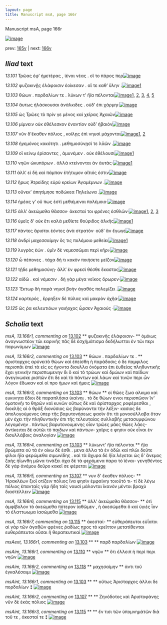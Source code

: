 ```yaml
---
layout: page
title: Manuscript msA, page 166r
---
```


Manuscript msA, page 166r

[![image](http://www.homermultitext.org/iipsrv?OBJ=IIP,1.0&FIF=/project/homer/pyramidal/deepzoom/hmt/vaimg/2017a/VA166RN_0337.tif&WID=100&CVT=JPEG)](http://www.homermultitext.org/ict2/?urn=urn:cite2:hmt:vaimg.2017a:VA166RN_0337)

prev:  [165v](../165v/) | next:  [166v](../166v/)

## *Iliad* text

*13.101* <a id="13.101"/> Τρῶας ἐφ’ ἡμετέρας , ἱέναι νέας . οἳ το πάρος περ[![image](http://www.homermultitext.org/iipsrv?OBJ=IIP,1.0&FIF=/project/homer/pyramidal/deepzoom/hmt/vaimg/2017a/VA166RN_0337.tif&RGN=0.1999,0.2081,0.402,0.0255&WID=1000&CVT=JPEG)](http://www.homermultitext.org/ict2/?urn=urn:cite2:hmt:vaimg.2017a:VA166RN_0337@0.1999,0.2081,0.402,0.0255)

*13.102* <a id="13.102"/> φυζακινῇς ἐλάφοισιν ἐοίκεσαν . αἵ τε καθ’ ὕλην .[![image](http://www.homermultitext.org/iipsrv?OBJ=IIP,1.0&FIF=/project/homer/pyramidal/deepzoom/hmt/vaimg/2017a/VA166RN_0337.tif&RGN=0.2025,0.2281,0.402,0.0219&WID=1000&CVT=JPEG)](http://www.homermultitext.org/ict2/?urn=urn:cite2:hmt:vaimg.2017a:VA166RN_0337@0.2025,0.2281,0.402,0.0219)[1](#msA_13.166r1)

*13.103* <a id="13.103"/> θώων . πορδαλίων τε . λύκων τ’ ἤϊα πέλονται[![image](http://www.homermultitext.org/iipsrv?OBJ=IIP,1.0&FIF=/project/homer/pyramidal/deepzoom/hmt/vaimg/2017a/VA166RN_0337.tif&RGN=0.1944,0.2472,0.402,0.0233&WID=1000&CVT=JPEG)](http://www.homermultitext.org/ict2/?urn=urn:cite2:hmt:vaimg.2017a:VA166RN_0337@0.1944,0.2472,0.402,0.0233)[1](#msA_13.166r4), [2](#msAint_13.166r1), [3](#msA_13.166r3), [4](#msAext_13.166r1), [5](#msA_13.166r2)

*13.104* <a id="13.104"/> ἅυτως ἠλάσκουσαι ἀνάλκιδες . οὐδ’ ἐπι χάρμηι·[![image](http://www.homermultitext.org/iipsrv?OBJ=IIP,1.0&FIF=/project/homer/pyramidal/deepzoom/hmt/vaimg/2017a/VA166RN_0337.tif&RGN=0.1969,0.2655,0.402,0.0233&WID=1000&CVT=JPEG)](http://www.homermultitext.org/ict2/?urn=urn:cite2:hmt:vaimg.2017a:VA166RN_0337@0.1969,0.2655,0.402,0.0233)

*13.105* <a id="13.105"/> ὡς Τρῶες τὸ πρίν γε μένος καὶ χεῖρας Ἀχαιῶν[![image](http://www.homermultitext.org/iipsrv?OBJ=IIP,1.0&FIF=/project/homer/pyramidal/deepzoom/hmt/vaimg/2017a/VA166RN_0337.tif&RGN=0.1992,0.2846,0.402,0.0252&WID=1000&CVT=JPEG)](http://www.homermultitext.org/ict2/?urn=urn:cite2:hmt:vaimg.2017a:VA166RN_0337@0.1992,0.2846,0.402,0.0252)

*13.106* <a id="13.106"/> μίμνειν οὐκ ἐθέλεσκον ἐναντίον οὐδ’ ἠβαιόν[![image](http://www.homermultitext.org/iipsrv?OBJ=IIP,1.0&FIF=/project/homer/pyramidal/deepzoom/hmt/vaimg/2017a/VA166RN_0337.tif&RGN=0.201,0.3023,0.402,0.023&WID=1000&CVT=JPEG)](http://www.homermultitext.org/ict2/?urn=urn:cite2:hmt:vaimg.2017a:VA166RN_0337@0.201,0.3023,0.402,0.023)

*13.107* <a id="13.107"/> νῦν δ'ἕκαθεν πόλιος , κοίλῃς ἐπὶ νηυσὶ μάχονται[![image](http://www.homermultitext.org/iipsrv?OBJ=IIP,1.0&FIF=/project/homer/pyramidal/deepzoom/hmt/vaimg/2017a/VA166RN_0337.tif&RGN=0.1958,0.3206,0.4256,0.0288&WID=1000&CVT=JPEG)](http://www.homermultitext.org/ict2/?urn=urn:cite2:hmt:vaimg.2017a:VA166RN_0337@0.1958,0.3206,0.4256,0.0288)[1](#msAint_13.166r2), [2](#msA_13.166r5)

*13.108* <a id="13.108"/> ἡγεμόνος κακότητι . μεθημοσύνῃσί τε λᾱῶν .[![image](http://www.homermultitext.org/iipsrv?OBJ=IIP,1.0&FIF=/project/homer/pyramidal/deepzoom/hmt/vaimg/2017a/VA166RN_0337.tif&RGN=0.1955,0.3405,0.4197,0.0241&WID=1000&CVT=JPEG)](http://www.homermultitext.org/ict2/?urn=urn:cite2:hmt:vaimg.2017a:VA166RN_0337@0.1955,0.3405,0.4197,0.0241)

*13.109* <a id="13.109"/> οἳ κείνῳ ἐρίσαντες , ἀμυνέμεν . οὐκ ἐθέλουσι[![image](http://www.homermultitext.org/iipsrv?OBJ=IIP,1.0&FIF=/project/homer/pyramidal/deepzoom/hmt/vaimg/2017a/VA166RN_0337.tif&RGN=0.1914,0.3577,0.3987,0.0249&WID=1000&CVT=JPEG)](http://www.homermultitext.org/ict2/?urn=urn:cite2:hmt:vaimg.2017a:VA166RN_0337@0.1914,0.3577,0.3987,0.0249)[1](#msAil_13.167r1)

*13.110* <a id="13.110"/> νηῶν ὠκυπόρων . ἀλλὰ κτείνονται ἀν ἀυτάς·[![image](http://www.homermultitext.org/iipsrv?OBJ=IIP,1.0&FIF=/project/homer/pyramidal/deepzoom/hmt/vaimg/2017a/VA166RN_0337.tif&RGN=0.1925,0.3787,0.4013,0.0213&WID=1000&CVT=JPEG)](http://www.homermultitext.org/ict2/?urn=urn:cite2:hmt:vaimg.2017a:VA166RN_0337@0.1925,0.3787,0.4013,0.0213)[1](#msAim_13.166r1)

*13.111* <a id="13.111"/> ἀλλ’ εἰ δὴ καὶ πάμπαν ἐτήτυμον αἴτιός ἐστιν[![image](http://www.homermultitext.org/iipsrv?OBJ=IIP,1.0&FIF=/project/homer/pyramidal/deepzoom/hmt/vaimg/2017a/VA166RN_0337.tif&RGN=0.1779,0.3956,0.3866,0.0263&WID=1000&CVT=JPEG)](http://www.homermultitext.org/ict2/?urn=urn:cite2:hmt:vaimg.2017a:VA166RN_0337@0.1779,0.3956,0.3866,0.0263)

*13.112* <a id="13.112"/> ἥρως Ἀτρείδης εὐρὺ κρείων Ἀγαμέμνων .[![image](http://www.homermultitext.org/iipsrv?OBJ=IIP,1.0&FIF=/project/homer/pyramidal/deepzoom/hmt/vaimg/2017a/VA166RN_0337.tif&RGN=0.1808,0.4127,0.3866,0.0263&WID=1000&CVT=JPEG)](http://www.homermultitext.org/ict2/?urn=urn:cite2:hmt:vaimg.2017a:VA166RN_0337@0.1808,0.4127,0.3866,0.0263)

*13.113* <a id="13.113"/> οὕνεκ’ ἀπητίμησε ποδώκεα Πηλείωνα .[![image](http://www.homermultitext.org/iipsrv?OBJ=IIP,1.0&FIF=/project/homer/pyramidal/deepzoom/hmt/vaimg/2017a/VA166RN_0337.tif&RGN=0.1793,0.4324,0.3579,0.0263&WID=1000&CVT=JPEG)](http://www.homermultitext.org/ict2/?urn=urn:cite2:hmt:vaimg.2017a:VA166RN_0337@0.1793,0.4324,0.3579,0.0263)

*13.114* <a id="13.114"/> ἡμέας γ’ οὔ πως ἐστὶ μεθιέμεναι πολέμοιο·[![image](http://www.homermultitext.org/iipsrv?OBJ=IIP,1.0&FIF=/project/homer/pyramidal/deepzoom/hmt/vaimg/2017a/VA166RN_0337.tif&RGN=0.1834,0.4501,0.3885,0.0271&WID=1000&CVT=JPEG)](http://www.homermultitext.org/ict2/?urn=urn:cite2:hmt:vaimg.2017a:VA166RN_0337@0.1834,0.4501,0.3885,0.0271)

*13.115* <a id="13.115"/> ἀλλ’ ἀκεώμεθα θᾶσσον· ἀκεσταί τοι φρένες ἐσθλῶν·[![image](http://www.homermultitext.org/iipsrv?OBJ=IIP,1.0&FIF=/project/homer/pyramidal/deepzoom/hmt/vaimg/2017a/VA166RN_0337.tif&RGN=0.179,0.4687,0.4338,0.0318&WID=1000&CVT=JPEG)](http://www.homermultitext.org/ict2/?urn=urn:cite2:hmt:vaimg.2017a:VA166RN_0337@0.179,0.4687,0.4338,0.0318)[1](#msAint_13.166r3), [2](#msA_13.166r7), [3](#msA_13.166r6)

*13.116* <a id="13.116"/> ὑμεῖς δ’ οὐκ ἔτι καλὰ μεθίετε θούριδος ἀλκῆς[![image](http://www.homermultitext.org/iipsrv?OBJ=IIP,1.0&FIF=/project/homer/pyramidal/deepzoom/hmt/vaimg/2017a/VA166RN_0337.tif&RGN=0.1793,0.4875,0.4084,0.0307&WID=1000&CVT=JPEG)](http://www.homermultitext.org/ict2/?urn=urn:cite2:hmt:vaimg.2017a:VA166RN_0337@0.1793,0.4875,0.4084,0.0307)[1](#msAim_13.167r1)

*13.117* <a id="13.117"/> πάντες ἄριστοι ἐόντες ἀνὰ στρατὸν· οὐδ’ ἂν ἔγωγε[![image](http://www.homermultitext.org/iipsrv?OBJ=IIP,1.0&FIF=/project/homer/pyramidal/deepzoom/hmt/vaimg/2017a/VA166RN_0337.tif&RGN=0.1731,0.5059,0.4031,0.031&WID=1000&CVT=JPEG)](http://www.homermultitext.org/ict2/?urn=urn:cite2:hmt:vaimg.2017a:VA166RN_0337@0.1731,0.5059,0.4031,0.031)

*13.118* <a id="13.118"/> ἀνδρὶ μαχεσσαίμην ὅς τις πολέμοιο μεθείει[![image](http://www.homermultitext.org/iipsrv?OBJ=IIP,1.0&FIF=/project/homer/pyramidal/deepzoom/hmt/vaimg/2017a/VA166RN_0337.tif&RGN=0.1727,0.5264,0.3758,0.0274&WID=1000&CVT=JPEG)](http://www.homermultitext.org/ict2/?urn=urn:cite2:hmt:vaimg.2017a:VA166RN_0337@0.1727,0.5264,0.3758,0.0274)[1](#msAim_13.166r2)

*13.119* <a id="13.119"/> λυγρὸς ἐών . ὑμῖν δὲ νεμεσσῶμαι περὶ κῆρι·[![image](http://www.homermultitext.org/iipsrv?OBJ=IIP,1.0&FIF=/project/homer/pyramidal/deepzoom/hmt/vaimg/2017a/VA166RN_0337.tif&RGN=0.1712,0.5447,0.3998,0.0274&WID=1000&CVT=JPEG)](http://www.homermultitext.org/ict2/?urn=urn:cite2:hmt:vaimg.2017a:VA166RN_0337@0.1712,0.5447,0.3998,0.0274)

*13.120* <a id="13.120"/> ὦ πέπονες . τάχα δή τι κακὸν ποιήσετε μεῖζον[![image](http://www.homermultitext.org/iipsrv?OBJ=IIP,1.0&FIF=/project/homer/pyramidal/deepzoom/hmt/vaimg/2017a/VA166RN_0337.tif&RGN=0.1734,0.5652,0.406,0.0299&WID=1000&CVT=JPEG)](http://www.homermultitext.org/ict2/?urn=urn:cite2:hmt:vaimg.2017a:VA166RN_0337@0.1734,0.5652,0.406,0.0299)

*13.121* <a id="13.121"/> τῇδε μεθημοσύνῃ· ἂλλ’ ἐν φρεσὶ θέσθε ἕκαστος[![image](http://www.homermultitext.org/iipsrv?OBJ=IIP,1.0&FIF=/project/homer/pyramidal/deepzoom/hmt/vaimg/2017a/VA166RN_0337.tif&RGN=0.1745,0.5837,0.4127,0.0282&WID=1000&CVT=JPEG)](http://www.homermultitext.org/ict2/?urn=urn:cite2:hmt:vaimg.2017a:VA166RN_0337@0.1745,0.5837,0.4127,0.0282)

*13.122* <a id="13.122"/> αἰδῶ . καὶ νέμεσιν . δὴ γὰρ μέγα νεῖκος ὄρωρεν·[![image](http://www.homermultitext.org/iipsrv?OBJ=IIP,1.0&FIF=/project/homer/pyramidal/deepzoom/hmt/vaimg/2017a/VA166RN_0337.tif&RGN=0.1738,0.6006,0.3935,0.0282&WID=1000&CVT=JPEG)](http://www.homermultitext.org/ict2/?urn=urn:cite2:hmt:vaimg.2017a:VA166RN_0337@0.1738,0.6006,0.3935,0.0282)

*13.123* <a id="13.123"/> Ἕκτωρ δὴ παρὰ νηυσὶ βοὴν ἀγαθὸς πολεμίζει .[![image](http://www.homermultitext.org/iipsrv?OBJ=IIP,1.0&FIF=/project/homer/pyramidal/deepzoom/hmt/vaimg/2017a/VA166RN_0337.tif&RGN=0.1742,0.6189,0.4142,0.0332&WID=1000&CVT=JPEG)](http://www.homermultitext.org/ict2/?urn=urn:cite2:hmt:vaimg.2017a:VA166RN_0337@0.1742,0.6189,0.4142,0.0332)

*13.124* <a id="13.124"/> καρτερός , ἔρρηξεν δὲ πύλας καὶ μακρὸν ὀχῆα·[![image](http://www.homermultitext.org/iipsrv?OBJ=IIP,1.0&FIF=/project/homer/pyramidal/deepzoom/hmt/vaimg/2017a/VA166RN_0337.tif&RGN=0.1716,0.6413,0.4215,0.0271&WID=1000&CVT=JPEG)](http://www.homermultitext.org/ict2/?urn=urn:cite2:hmt:vaimg.2017a:VA166RN_0337@0.1716,0.6413,0.4215,0.0271)

*13.125* <a id="13.125"/> ὥς ῥα κελευτιόων γαιήοχος ὦρσεν Άχαιούς ·[![image](http://www.homermultitext.org/iipsrv?OBJ=IIP,1.0&FIF=/project/homer/pyramidal/deepzoom/hmt/vaimg/2017a/VA166RN_0337.tif&RGN=0.1686,0.6601,0.4215,0.0271&WID=1000&CVT=JPEG)](http://www.homermultitext.org/ict2/?urn=urn:cite2:hmt:vaimg.2017a:VA166RN_0337@0.1686,0.6601,0.4215,0.0271)

## *Scholia* text

*msA, 13.166r1, commenting on* [13.102](#13.102)  <a id="msA_13.166r1"/> **													 φυζακινῆς ἐλάφοισιν- 												** 													 ὁμόιως ἀναγνωστέον τῶι εαρινῆς πᾶς δὲ ἐσχήμάτισμα δεδήλωτται ἐν τῶι περι παρωνύμων 												[![image](http://www.homermultitext.org/iipsrv?OBJ=IIP,1.0&FIF=/project/homer/pyramidal/deepzoom/hmt/vaimg/2017a/VA166RN_0337.tif&RGN=0.197,0.0928,0.5628,0.0297&WID=1000&CVT=JPEG)](http://www.homermultitext.org/ict2/?urn=urn:cite2:hmt:vaimg.2017a:VA166RN_0337@0.197,0.0928,0.5628,0.0297)

*msA, 13.166r2, commenting on* [13.103](#13.103)  <a id="msA_13.166r2"/> **													 θώων . παρδαλίων τε . 												** 													 														 ἀρισταρχος αρύνειτὸ θώων καὶ ἐπείσθη ἡ παράδοσις ὁ 														δε παμφιλος περισπᾶι ἐπεὶ τὰ εἰς ες ήγοντα δισυλλα ὀνόματα ἐπι ἐυθείας πληθυντικῆς ἔχει γενικὴν περισπωμενην 														δι ὃ καὶ τὸ τρώων καὶ δμώων καὶ παίδων ἀνεγίνωσκε ρισπῶν ἔτι δε καὶ τὸ πάντων καὶ λάων καὶ 														τινῶν περι ὧν λόγον ἔδωκαν καὶ οἱ προ ἡμων καὶ ἡμεις 												[![image](http://www.homermultitext.org/iipsrv?OBJ=IIP,1.0&FIF=/project/homer/pyramidal/deepzoom/hmt/vaimg/2017a/VA166RN_0337.tif&RGN=0.2069,0.111,0.6327,0.0434&WID=1000&CVT=JPEG)](http://www.homermultitext.org/ict2/?urn=urn:cite2:hmt:vaimg.2017a:VA166RN_0337@0.2069,0.111,0.6327,0.0434)

*msA, 13.166r3, commenting on* [13.103](#13.103)  <a id="msA_13.166r3"/> **													 θώων 												** 													 οἱ θῶες ζωα αλκιμα καὶ ευκινητα ἔδιοι δὲ παραπλήσια ὑιαίνηι . τὸ δε θώων ενιοι περισπῶσιν 														ἵν' ὁμοτονῆι το θηρῶν καὶ κυνῶν οὕτως δὲ καὶ ἀρίσταρχος ροφέρεσθαι , διοκλῆς αὶ ὁ θρᾶξ διονύσιος ὡς βαρύνοντα τὴν λέξιν- κασιος δε 														ἀπολογούμενος ὑπερ τῆς βαρυτονὴσεως φασὶν ὅτι τὰ μονοσύλλαβα ὅταν μὲν ἐχει τὴν πληθυντικὴν 														ἐπι τῆς τελευταίας συλλαβῆς μετασυμφώνου λεγομένην . πάντως βαρυτονουμενης οἷον τρῶες μᾶες θῶες λᾶες- ἀντίκειται δὲ αὐτῶι τὸ παιδων καὶ πάντων- χαῖρις ε φησιν οὐκ εἶναι ἐν δισυλλάβοις 														ἀναλογίαν 												[![image](http://www.homermultitext.org/iipsrv?OBJ=IIP,1.0&FIF=/project/homer/pyramidal/deepzoom/hmt/vaimg/2017a/VA166RN_0337.tif&RGN=0.198,0.1431,0.6303,0.0942&WID=1000&CVT=JPEG)](http://www.homermultitext.org/ict2/?urn=urn:cite2:hmt:vaimg.2017a:VA166RN_0337@0.198,0.1431,0.6303,0.0942)

*msA, 13.166r4, commenting on* [13.103](#13.103)  <a id="msA_13.166r4"/> **													 λύκωντ' ἤϊα πέλονται 												** 													 ἤϊα βρώματα οὐ τὰ ἐν οίκω δὲ ἐσθι . μενα ἀλλα τὰ ἐν ὁδῶι καὶ πλῶι 															 															 δεῦτε φίλοι ἤϊα φερώμεθα 														 														 σιμωνίδης . καὶ τὰ ἄχυρα δὲ ἤϊα λέγεται 															 															 ὡς δ' ἄνεμος ζαὴς ἠΐωνθη μῶνα τινάξει 														 άχα δὲ τὰ φερόμενα παρα τὸ ϊέναι- γενηθέντος δὲ γάρ άνέμου δεῦρο κακεῖ σε φέρεται 												[![image](http://www.homermultitext.org/iipsrv?OBJ=IIP,1.0&FIF=/project/homer/pyramidal/deepzoom/hmt/vaimg/2017a/VA166RN_0337.tif&RGN=0.6164,0.2326,0.1984,0.0931&WID=1000&CVT=JPEG)](http://www.homermultitext.org/ict2/?urn=urn:cite2:hmt:vaimg.2017a:VA166RN_0337@0.6164,0.2326,0.1984,0.0931)

*msA, 13.166r5, commenting on* [13.107](#13.107)  <a id="msA_13.166r5"/> **													 νυν δ' ἕκαθεν πόλιος- 												** 													 														 Ἡρακλέων ξιοῖ οτίζειν πόλιος ἵνα φησὶν ἐμφαίνηι 														τοιοῦτό τι- τί δὲ λέγω πόλιος ἐπανταῖς γάρ ἤδη ταῖς ναυσὶ μάλονται ἵκανὸν μέντοι βραχὺ 														διαστέλλειν 												[![image](http://www.homermultitext.org/iipsrv?OBJ=IIP,1.0&FIF=/project/homer/pyramidal/deepzoom/hmt/vaimg/2017a/VA166RN_0337.tif&RGN=0.6178,0.3211,0.1984,0.0626&WID=1000&CVT=JPEG)](http://www.homermultitext.org/ict2/?urn=urn:cite2:hmt:vaimg.2017a:VA166RN_0337@0.6178,0.3211,0.1984,0.0626)

*msA, 13.166r6, commenting on* [13.115](#13.115)  <a id="msA_13.166r6"/> **													 ἀλλ' ἀκεώμεθα θᾶσσον- 												** 													 ὁτὶ ἀμφίβολον τὸ ἀκεώμεθα πότερον ἰαθῶμεν , ἠ ἀκεσώμεθα ὃ καὶ ὑγιὲς ἶον τὸ ἐλαττωωμα ἰασώμεθα 												[![image](http://www.homermultitext.org/iipsrv?OBJ=IIP,1.0&FIF=/project/homer/pyramidal/deepzoom/hmt/vaimg/2017a/VA166RN_0337.tif&RGN=0.6111,0.3793,0.1984,0.0482&WID=1000&CVT=JPEG)](http://www.homermultitext.org/ict2/?urn=urn:cite2:hmt:vaimg.2017a:VA166RN_0337@0.6111,0.3793,0.1984,0.0482)

*msA, 13.166r7, commenting on* [13.115](#13.115)  <a id="msA_13.166r7"/> **													 ἀκεσταί- 												** 													 εὐθεράπευτοι εὐΐατοι αἱ γὰρ τῶν ἀγαθῶν φρένες ῥαδίως προς τὸ κρεῖττον μετατίθενται 														ευθεράπευτοι οὖσαι ῆ θεραπευτικαί 												[![image](http://www.homermultitext.org/iipsrv?OBJ=IIP,1.0&FIF=/project/homer/pyramidal/deepzoom/hmt/vaimg/2017a/VA166RN_0337.tif&RGN=0.5977,0.4243,0.2066,0.0514&WID=1000&CVT=JPEG)](http://www.homermultitext.org/ict2/?urn=urn:cite2:hmt:vaimg.2017a:VA166RN_0337@0.5977,0.4243,0.2066,0.0514)

*msAext, 13.166r1, commenting on* [13.103](#13.103)  <a id="msAext_13.166r1"/> **							 						** 							 										παρδ										παρδαλίων									 						[![image](http://www.homermultitext.org/iipsrv?OBJ=IIP,1.0&FIF=/project/homer/pyramidal/deepzoom/hmt/vaimg/2017a/VA166RN_0337.tif&RGN=0.8543,0.2580,0.05435,0.01743&WID=1000&CVT=JPEG)](http://www.homermultitext.org/ict2/?urn=urn:cite2:hmt:vaimg.2017a:VA166RN_0337@0.8543,0.2580,0.05435,0.01743)

*msAim, 13.166r1, commenting on* [13.110](#13.110)  <a id="msAim_13.166r1"/> **							 νηῶν 						** 							 ὅτι ἐλλειπ ἡ περί περι νηῶν 						[![image](http://www.homermultitext.org/iipsrv?OBJ=IIP,1.0&FIF=/project/homer/pyramidal/deepzoom/hmt/vaimg/2017a/VA166RN_0337.tif&RGN=0.5711,0.3856,0.04329,0.03970&WID=1000&CVT=JPEG)](http://www.homermultitext.org/ict2/?urn=urn:cite2:hmt:vaimg.2017a:VA166RN_0337@0.5711,0.3856,0.04329,0.03970)

*msAim, 13.166r2, commenting on* [13.118](#13.118)  <a id="msAim_13.166r2"/> **							 μαχησαίμην 						** 							 ἀντι τοῦ ἐγκαλέσαιμι 						[![image](http://www.homermultitext.org/iipsrv?OBJ=IIP,1.0&FIF=/project/homer/pyramidal/deepzoom/hmt/vaimg/2017a/VA166RN_0337.tif&RGN=0.5591,0.5495,0.08088,0.01203&WID=1000&CVT=JPEG)](http://www.homermultitext.org/ict2/?urn=urn:cite2:hmt:vaimg.2017a:VA166RN_0337@0.5591,0.5495,0.08088,0.01203)

*msAint, 13.166r1, commenting on* [13.103](#13.103)  <a id="msAint_13.166r1"/> **							 						** 							 οὔτως Ἀρισταρχος ἀλλοι δε πορδαλίων ⁑ 						[![image](http://www.homermultitext.org/iipsrv?OBJ=IIP,1.0&FIF=/project/homer/pyramidal/deepzoom/hmt/vaimg/2017a/VA166RN_0337.tif&RGN=0.1162,0.2477,0.08567,0.02199&WID=1000&CVT=JPEG)](http://www.homermultitext.org/ict2/?urn=urn:cite2:hmt:vaimg.2017a:VA166RN_0337@0.1162,0.2477,0.08567,0.02199)

*msAint, 13.166r2, commenting on* [13.107](#13.107)  <a id="msAint_13.166r2"/> **							 						** 							 								 Ζηνόδοτος καὶ Ἀριστοφάνης νῦν δὲ ἑκὰς πόλιος 						[![image](http://www.homermultitext.org/iipsrv?OBJ=IIP,1.0&FIF=/project/homer/pyramidal/deepzoom/hmt/vaimg/2017a/VA166RN_0337.tif&RGN=0.1225,0.3230,0.07480,0.02213&WID=1000&CVT=JPEG)](http://www.homermultitext.org/ict2/?urn=urn:cite2:hmt:vaimg.2017a:VA166RN_0337@0.1225,0.3230,0.07480,0.02213)

*msAint, 13.166r3, commenting on* [13.115](#13.115)  <a id="msAint_13.166r3"/> **							 						** 							 ἔν τισι τῶν ὑπομνημάτῶν διὰ τοῦ τε , ἀκεσταί τε ⁑ 						[![image](http://www.homermultitext.org/iipsrv?OBJ=IIP,1.0&FIF=/project/homer/pyramidal/deepzoom/hmt/vaimg/2017a/VA166RN_0337.tif&RGN=0.1100,0.4693,0.05803,0.04523&WID=1000&CVT=JPEG)](http://www.homermultitext.org/ict2/?urn=urn:cite2:hmt:vaimg.2017a:VA166RN_0337@0.1100,0.4693,0.05803,0.04523)